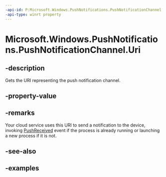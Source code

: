 ```yaml
---
-api-id: P:Microsoft.Windows.PushNotifications.PushNotificationChannel.Uri
-api-type: winrt property
---
```


# Microsoft.Windows.PushNotifications.PushNotificationChannel.Uri

<!--
public System.Uri Uri { get; }
-->


## -description

Gets the URI representing the push notification channel.

## -property-value

## -remarks

Your cloud service uses this URI to send a notification to the device, invoking [PushReceived](xref:Microsoft.Windows.PushNotifications.PushNotificationManager.PushReceived) event if the process is already running or launching a new process if it is not.



## -see-also

## -examples


